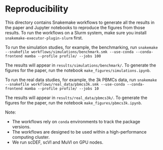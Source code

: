 # Reproducibility
This directory contains Snakemake workflows to generate all the results in the paper and Jupyter notebooks to reproduce the figures from those results. To run the workflows on a Slurm system, make sure you install `snakemake-executor-plugin-slurm` first.

To run the simulation studies, for example, the benchmarking, run
```snakemake --snakefile workflows/simulations/benchmark.smk --use-conda --conda-frontend mamba --profile profile/ --jobs 100```

The results will appear in `results/simulations/benchmark/`. To generate the figures for the paper, run the notebook `make_figures/simulations.ipynb`.

To run the real data studies, for example, the 3k PBMCs data, run 
```snakemake --snakefile workflows/real_data/pbmcs3k.smk --use-conda --conda-frontend mamba --profile profile/ --jobs 10```

The results will appear in `results/real_data/pbmcs3k/`. To generate the figures for the paper, run the notebook `make_figures/pbmcs3k.ipynb`.

Note:
* The workflows rely on `conda` environments to track the package versions.
* The workflows are designed to be used within a high-performance computing cluster.
* We run scDEF, scVI and MuVI on GPU nodes.
